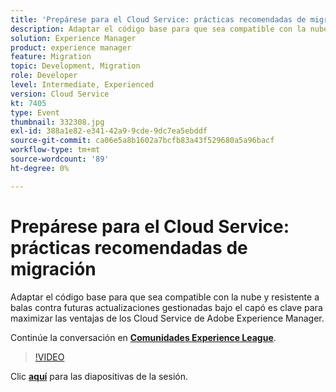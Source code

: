 ```yaml
---
title: 'Prepárese para el Cloud Service: prácticas recomendadas de migración'
description: Adaptar el código base para que sea compatible con la nube y resistente a balas contra futuras actualizaciones gestionadas bajo el capó es clave para maximizar las ventajas de los Cloud Service de Adobe Experience Manager.
solution: Experience Manager
product: experience manager
feature: Migration
topic: Development, Migration
role: Developer
level: Intermediate, Experienced
version: Cloud Service
kt: 7405
type: Event
thumbnail: 332308.jpg
exl-id: 388a1e82-e341-42a9-9cde-9dc7ea5ebddf
source-git-commit: ca06e5a8b1602a7bcfb83a43f529680a5a96bacf
workflow-type: tm+mt
source-wordcount: '89'
ht-degree: 0%

---
```


# Prepárese para el Cloud Service: prácticas recomendadas de migración

Adaptar el código base para que sea compatible con la nube y resistente a balas contra futuras actualizaciones gestionadas bajo el capó es clave para maximizar las ventajas de los Cloud Service de Adobe Experience Manager.

Continúe la conversación en **[Comunidades Experience League](http://adobe.ly/36Yd3v6)**.

>[!VIDEO](https://video.tv.adobe.com/v/332308/?quality=12&learn=on&hidetitle=true)

Clic **[aquí](/help/adobe-developers-live/assets/get-ready-aem-cloud.pdf)** para las diapositivas de la sesión.
